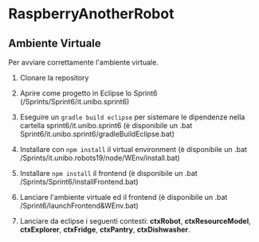 # RaspberryAnotherRobot

## Ambiente Virtuale

Per avviare correttamente l'ambiente virtuale.

1. Clonare la repository

2. Aprire come progetto in Eclipse lo Sprint6 (/Sprints/Sprint6/it.unibo.sprint6)

3. Eseguire un `gradle build eclipse` per sistemare le dipendenze nella cartella sprint6/it.unibo.sprint6 (è disponibile un .bat      Sprint6/it.unibo.sprint6/gradleBuildEclipse.bat)

4. Installare con `npm install` il virtual environment (è disponibile un .bat /Sprints/it.unibo.robots19/node/WEnv/install.bat)

5. Installare `npm install` il frontend (è disponibile un .bat /Sprints/Sprint6/installFrontend.bat)

6. Lanciare l'ambiente virtuale ed il frontend (è disponibile un .bat /Sprint6/launchFrontend&WEnv.bat)

7. Lanciare da eclipse i seguenti contesti: **ctxRobot**, **ctxResourceModel**, **ctxExplorer**, **ctxFridge**, **ctxPantry**, **ctxDishwasher**.


